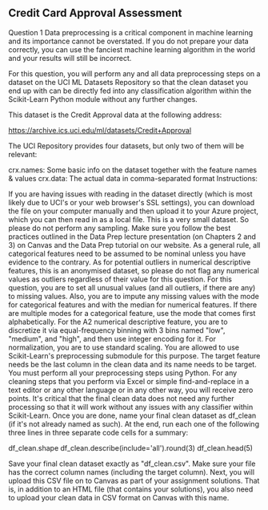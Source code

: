 ## Credit Card Approval Assessment
Question 1
Data preprocessing is a critical component in machine learning and its importance cannot be overstated. If you do not prepare your data correctly, you can use the fanciest machine learning algorithm in the world and your results will still be incorrect.

For this question, you will perform any and all data preprocessing steps on a dataset on the UCI ML Datasets Repository so that the clean dataset you end up with can be directly fed into any classification algorithm within the Scikit-Learn Python module without any further changes.

This dataset is the Credit Approval data at the following address:

https://archive.ics.uci.edu/ml/datasets/Credit+Approval

The UCI Repository provides four datasets, but only two of them will be relevant:

crx.names: Some basic info on the dataset together with the feature names & values
crx.data: The actual data in comma-separated format
Instructions:

If you are having issues with reading in the dataset directly (which is most likely due to UCI's or your web browser's SSL settings), you can download the file on your computer manually and then upload it to your Azure project, which you can then read in as a local file.
This is a very small dataset. So please do not perform any sampling.
Make sure you follow the best practices outlined in the Data Prep lecture presentation (on Chapters 2 and 3) on Canvas and the Data Prep tutorial on our website.
As a general rule, all categorical features need to be assumed to be nominal unless you have evidence to the contrary.
As for potential outliers in numerical descriptive features, this is an anonymised dataset, so please do not flag any numerical values as outliers regardless of their value for this question.
For this question, you are to set all unusual values (and all outliers, if there are any) to missing values. Also, you are to impute any missing values with the mode for categorical features and with the median for numerical features. If there are multiple modes for a categorical feature, use the mode that comes first alphabetically.
For the A2 numerical descriptive feature, you are to discretize it via equal-frequency binning with 3 bins named "low", "medium", and "high", and then use integer encoding for it.
For normalization, you are to use standard scaling. You are allowed to use Scikit-Learn's preprocessing submodule for this purpose.
The target feature needs be the last column in the clean data and its name needs to be target.
You must perform all your preprocessing steps using Python. For any cleaning steps that you perform via Excel or simple find-and-replace in a text editor or any other language or in any other way, you will receive zero points.
It's critical that the final clean data does not need any further processing so that it will work without any issues with any classifier within Scikit-Learn.
Once you are done, name your final clean dataset as df_clean (if it's not already named as such).
At the end, run each one of the following three lines in three separate code cells for a summary:

df_clean.shape
df_clean.describe(include='all').round(3) 
df_clean.head(5)

Save your final clean dataset exactly as "df_clean.csv". Make sure your file has the correct column names (including the target column). Next, you will upload this CSV file on to Canvas as part of your assignment solutions. That is, in addition to an HTML file (that contains your solutions), you also need to upload your clean data in CSV format on Canvas with this name.
